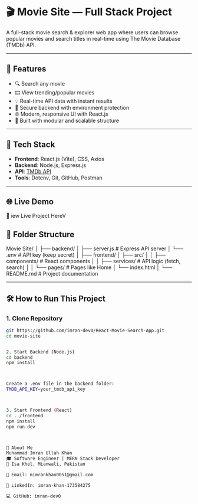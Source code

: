 # 🎬 Movie Site — Full Stack Project

A full-stack movie search & explorer web app where users can browse popular movies and search titles in real-time using The Movie Database (TMDb) API.

---
    
## 🚀 Features

- 🔍 Search any movie
- 🎞️ View trending/popular movies
- 💡 Real-time API data with instant results
- 🔐 Secure backend with environment protection
- 🌐 Modern, responsive UI with React.js
- 🎯 Built with modular and scalable structure

---

## 🔧 Tech Stack

- **Frontend**: React.js (Vite), CSS, Axios
- **Backend**: Node.js, Express.js
- **API**: [TMDb API](https://www.themoviedb.org/)
- **Tools**: Dotenv, Git, GitHub, Postman

---

## 🌐 Live Demo
🔗 iew Live Project HereV

## 📁 Folder Structure

Movie Site/
│
├── backend/
│ ├── server.js # Express API server
│ └── .env # API key (keep secret)
│
├── frontend/
│ ├── src/
│ │ ├── components/ # React components
│ │ ├── services/ # API logic (fetch, search)
│ │ └── pages/ # Pages like Home
│ └── index.html
│
└── README.md # Project documentation

---

## 🛠️ How to Run This Project

### 1. Clone Repository

```bash
git https://github.com/imran-dev0/React-Movie-Search-App.git
cd movie-site


2. Start Backend (Node.js)
cd backend
npm install



Create a .env file in the backend folder:
TMDB_API_KEY=your_tmdb_api_key



3. Start Frontend (React)   
cd ../frontend
npm install
npm run dev



👤 About Me
Muhammad Imran Ullah Khan
🎓 Software Engineer | MERN Stack Developer
📍 Isa Khel, Mianwali, Pakistan

📧 Email: mimrankhan0051@gmail.com

💼 LinkedIn: imran-khan-173584275

💻 GitHub: imran-dev0
